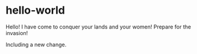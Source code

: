 # hello-world

Hello! I have come to conquer your lands and your women! Prepare for the invasion!

Including a new change.